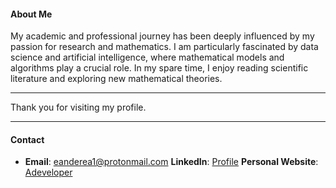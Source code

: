 #### About Me

My academic and professional journey has been deeply influenced by my passion for research and mathematics. I am particularly fascinated by data science and artificial intelligence, where mathematical models and algorithms play a crucial role. In my spare time, I enjoy reading scientific literature and exploring new mathematical theories.

---

Thank you for visiting my profile.

---

#### Contact

- **Email**: eanderea1@protonmail.com             **LinkedIn**: [Profile](https://www.linkedin.com/in/anderson-rodrigo-pozzi-a06246186/)             **Personal Website**: [Adeveloper](https://adeveloper.com.br)

